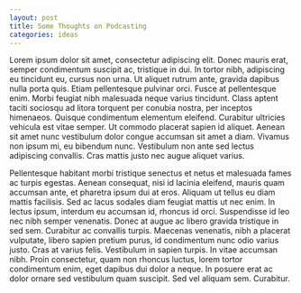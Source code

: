 ```yaml
---
layout: post
title: Some Thoughts on Podcasting
categories: ideas
---
```


Lorem ipsum dolor sit amet, consectetur adipiscing elit. Donec mauris erat, semper condimentum suscipit ac, tristique in dui. In tortor nibh, adipiscing eu tincidunt eu, cursus non urna. Ut aliquet rutrum ante, gravida dapibus nulla porta quis. Etiam pellentesque pulvinar orci. Fusce at pellentesque enim. Morbi feugiat nibh malesuada neque varius tincidunt. Class aptent taciti sociosqu ad litora torquent per conubia nostra, per inceptos himenaeos. Quisque condimentum elementum eleifend. Curabitur ultricies vehicula est vitae semper. Ut commodo placerat sapien id aliquet. Aenean sit amet nunc vestibulum dolor congue accumsan sit amet a diam. Vivamus non ipsum mi, eu bibendum nunc. Vestibulum non ante sed lectus adipiscing convallis. Cras mattis justo nec augue aliquet varius.

Pellentesque habitant morbi tristique senectus et netus et malesuada fames ac turpis egestas. Aenean consequat, nisi id lacinia eleifend, mauris quam accumsan ante, et pharetra ipsum dui at eros. Aliquam ut tellus eu diam mattis facilisis. Sed ac lacus sodales diam feugiat mattis ut nec enim. In lectus ipsum, interdum eu accumsan id, rhoncus id orci. Suspendisse id leo nec nibh semper venenatis. Donec at augue ac libero gravida tristique in sed sem. Curabitur ac convallis turpis. Maecenas venenatis, nibh a placerat vulputate, libero sapien pretium purus, id condimentum nunc odio varius justo. Cras at varius felis. Vestibulum in sapien turpis. In vitae accumsan nibh. Proin consectetur, quam non rhoncus luctus, lorem tortor condimentum enim, eget dapibus dui dolor a neque. In posuere erat ac dolor ornare sed vestibulum quam suscipit. Sed vel aliquam sem. Curabitur.